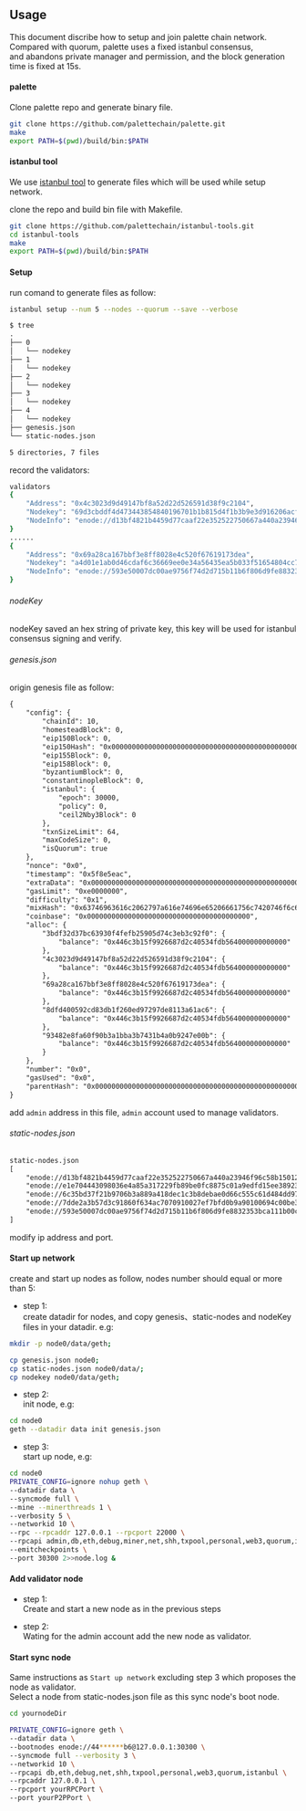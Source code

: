 
## Usage
This document discribe how to setup and join palette chain network.<br>
Compared with quorum, palette uses a fixed istanbul consensus, <br>
and abandons private manager and permission, and the block generation <br>
time is fixed at 15s.

#### palette
Clone palette repo and generate binary file.
```bash
git clone https://github.com/palettechain/palette.git
make
export PATH=$(pwd)/build/bin:$PATH
```

#### istanbul tool
We use [istanbul tool](https://github.com/palettechain/istanbul-tools) to generate files which will be used while setup network.

clone the repo and build bin file with Makefile.
```bash
git clone https://github.com/palettechain/istanbul-tools.git
cd istanbul-tools
make
export PATH=$(pwd)/build/bin:$PATH
```

#### Setup
run comand to generate files as follow:
```bash
istanbul setup --num 5 --nodes --quorum --save --verbose
```
```dtd
$ tree
.
├── 0
│   └── nodekey
├── 1
│   └── nodekey
├── 2
│   └── nodekey
├── 3
│   └── nodekey
├── 4
│   └── nodekey
├── genesis.json
└── static-nodes.json

5 directories, 7 files
```

record the validators:
```bash
validators
{
	"Address": "0x4c3023d9d49147bf8a52d22d526591d38f9c2104",
	"Nodekey": "69d3cbddf4d473443854840196701b1b815d4f1b3b9e3d916206acf9f6fbd9d6",
	"NodeInfo": "enode://d13bf4821b4459d77caaf22e352522750667a440a23946f96c58b150127c0313c228224003016f8c84adbf88576e46b3504ffd9f4f9d84a3de5958ec3d4067f4@127.0.0.1:30303?discport=0"
}
......
{
	"Address": "0x69a28ca167bbf3e8ff8028e4c520f67619173dea",
	"Nodekey": "a4d01e1ab0d46cdaf6c36669ee0e34a56435ea5b033f51654804cc76b5c6f2ad",
	"NodeInfo": "enode://593e50007dc00ae9756f74d2d715b11b6f806d9fe8832353bca111b00cbed42ebc38fcc2a3e382c9f28f0fda6dc304633b050855950c21687b2d4cbff11792c0@127.0.0.1:30303?discport=0"
}
```

###### nodeKey 
nodeKey saved an hex string of private key, this key will be used for istanbul consensus signing and verify.

###### genesis.json
origin genesis file as follow:
```dtd
{
    "config": {
        "chainId": 10,
        "homesteadBlock": 0,
        "eip150Block": 0,
        "eip150Hash": "0x0000000000000000000000000000000000000000000000000000000000000000",
        "eip155Block": 0,
        "eip158Block": 0,
        "byzantiumBlock": 0,
        "constantinopleBlock": 0,
        "istanbul": {
            "epoch": 30000,
            "policy": 0,
            "ceil2Nby3Block": 0
        },
        "txnSizeLimit": 64,
        "maxCodeSize": 0,
        "isQuorum": true
    },
    "nonce": "0x0",
    "timestamp": "0x5f8e5eac",
    "extraData": "0x0000000000000000000000000000000000000000000000000000000000000000f8aff869944c3023d9d49147bf8a52d22d526591d38f9c2104948dfd400592cd83db1f260ed97297de8113a61ac6943bdf32d37bc63930f4fefb25905d74c3eb3c92f09493482e8fa60f90b3a1bba3b7431b4a0b9247e00b9469a28ca167bbf3e8ff8028e4c520f67619173deab8410000000000000000000000000000000000000000000000000000000000000000000000000000000000000000000000000000000000000000000000000000000000c0",
    "gasLimit": "0xe0000000",
    "difficulty": "0x1",
    "mixHash": "0x63746963616c2062797a616e74696e65206661756c7420746f6c6572616e6365",
    "coinbase": "0x0000000000000000000000000000000000000000",
    "alloc": {
        "3bdf32d37bc63930f4fefb25905d74c3eb3c92f0": {
            "balance": "0x446c3b15f9926687d2c40534fdb564000000000000"
        },
        "4c3023d9d49147bf8a52d22d526591d38f9c2104": {
            "balance": "0x446c3b15f9926687d2c40534fdb564000000000000"
        },
        "69a28ca167bbf3e8ff8028e4c520f67619173dea": {
            "balance": "0x446c3b15f9926687d2c40534fdb564000000000000"
        },
        "8dfd400592cd83db1f260ed97297de8113a61ac6": {
            "balance": "0x446c3b15f9926687d2c40534fdb564000000000000"
        },
        "93482e8fa60f90b3a1bba3b7431b4a0b9247e00b": {
            "balance": "0x446c3b15f9926687d2c40534fdb564000000000000"
        }
    },
    "number": "0x0",
    "gasUsed": "0x0",
    "parentHash": "0x0000000000000000000000000000000000000000000000000000000000000000"
}
```

add `admin` address in this file, `admin` account used to manage validators.

###### static-nodes.json
```dtd
static-nodes.json
[
	"enode://d13bf4821b4459d77caaf22e352522750667a440a23946f96c58b150127c0313c228224003016f8c84adbf88576e46b3504ffd9f4f9d84a3de5958ec3d4067f4@127.0.0.1:30303?discport=0",
	"enode://e1e704443098036e4a85a317229fb89be0fc8875c01a9edfd15ee38923f960bdcde565bb9b1d9ae7ea85f677fc9fdc0d13e019690ff3bc7ee39a3453985073cf@127.0.0.1:30303?discport=0",
	"enode://6c35bd37f21b9706b3a889a418dec1c3b8debae0d66c555c61d484dd97a4ab8645cabb703a790ba1c220558788c620b913dd05c2e96aafdbe3b9096f421dcded@127.0.0.1:30303?discport=0",
	"enode://7dde2a3b57d3c91860f634ac7070910027ef7bfd0b9a90100694c00be3b92d8dbf62dfb550d11005ed6c7b718fcee1015e3e07178a42fdec8001ba24f7d4b5ec@127.0.0.1:30303?discport=0",
	"enode://593e50007dc00ae9756f74d2d715b11b6f806d9fe8832353bca111b00cbed42ebc38fcc2a3e382c9f28f0fda6dc304633b050855950c21687b2d4cbff11792c0@127.0.0.1:30303?discport=0"
]
```
modify ip address and port.

#### Start up network
create and start up nodes as follow, nodes number should equal or more than 5:
* step 1: <br>
create datadir for nodes, and copy genesis、static-nodes and nodeKey files in your datadir. e.g:
```bash
mkdir -p node0/data/geth;

cp genesis.json node0;
cp static-nodes.json node0/data/;
cp nodekey node0/data/geth;
```
* step 2: <br>
init node, e.g:
```bash
cd node0
geth --datadir data init genesis.json
```

* step 3: <br>
start up node, e.g:
```bash
cd node0
PRIVATE_CONFIG=ignore nohup geth \
--datadir data \
--syncmode full \
--mine --minerthreads 1 \
--verbosity 5 \
--networkid 10 \
--rpc --rpcaddr 127.0.0.1 --rpcport 22000 \
--rpcapi admin,db,eth,debug,miner,net,shh,txpool,personal,web3,quorum,istanbul \
--emitcheckpoints \
--port 30300 2>>node.log &
```

#### Add validator node
* step 1: <br>
Create and start a new node as in the previous steps

* step 2: <br>
Wating for the admin account add the new node as validator.

#### Start sync node
Same instructions as `Start up network` excluding step 3 which proposes the node as validator.<br>
Select a node from static-nodes.json file as this sync node's boot node.

```bash
cd yournodeDir

PRIVATE_CONFIG=ignore geth \
--datadir data \
--bootnodes enode://44******b6@127.0.0.1:30300 \
--syncmode full --verbosity 3 \
--networkid 10 \
--rpcapi db,eth,debug,net,shh,txpool,personal,web3,quorum,istanbul \
--rpcaddr 127.0.0.1 \
--rpcport yourRPCPort \
--port yourP2PPort \
```
